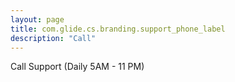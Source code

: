 ```yaml
---
layout: page
title: com.glide.cs.branding.support_phone_label
description: "Call"
---
```

Call Support (Daily 5AM - 11 PM)